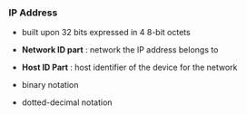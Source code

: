 ### IP Address
- built upon 32 bits expressed in 4 8-bit octets
- **Network ID part** : network the IP address belongs to
- **Host ID Part** : host identifier of the device for the network

- binary notation
- dotted-decimal notation